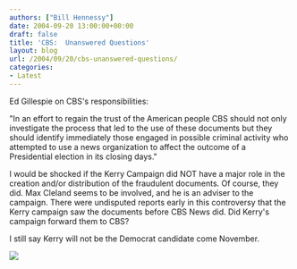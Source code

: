 ```yaml
---
authors: ["Bill Hennessy"]
date: 2004-09-20 13:00:00+00:00
draft: false
title: 'CBS:  Unanswered Questions'
layout: blog
url: /2004/09/20/cbs-unanswered-questions/
categories:
- Latest
---
```


Ed Gillespie on CBS's responsibilities: 


"In an effort to regain the trust of the American people CBS should not only investigate the process that led to the use of these documents but they should identify immediately those engaged in possible criminal activity who attempted to use a news organization to affect the outcome of a Presidential election in its closing days."




I would be shocked if the Kerry Campaign did NOT have a major role in the creation and/or distribution of the fraudulent documents. Of course, they did. Max Cleland seems to be involved, and he is an adviser to the campaign. There were undisputed reports early in this controversy that the Kerry campaign saw the documents before CBS News did. Did Kerry's campaign forward them to CBS?




I still say Kerry will not be the Democrat candidate come November. 

![](https://blog.billhennessy.com/aggbug.aspx?PostID=561)

